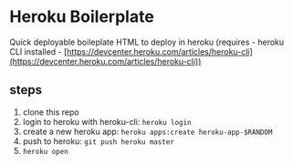 
Heroku Boilerplate
===

Quick deployable boileplate HTML to deploy in heroku
(requires - heroku CLI installed - [https://devcenter.heroku.com/articles/heroku-cli](https://devcenter.heroku.com/articles/heroku-cli))

## steps
1. clone this repo
2. login to heroku with heroku-cli: `heroku login`
3. create a new heroku app: `heroku apps:create heroku-app-$RANDOM`
4. push to heroku: `git push heroku master`
5. `heroku open`
